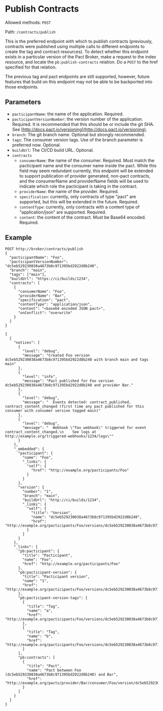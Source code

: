 # Publish Contracts

Allowed methods: `POST`

Path: `/contracts/publish`

This is the preferred endpoint with which to publish contracts (previously, contracts were published using multiple calls to different endpoints to create the tag and contract resources). To detect whether this endpoint exists in a particular version of the Pact Broker, make a request to the index resource, and locate the `pb:publish-contracts` relation. Do a `POST` to the href specified for that relation. 

The previous tag and pact endpoints are still supported, however, future features that build on this endpoint may not be able to be backported into those endpoints.

## Parameters
* `pacticipantName`: the name of the application. Required.
* `pacticipantVersionNumber`: the version number of the application. Required. It is recommended that this should be or include the git SHA. See [http://docs.pact.io/versioning](http://docs.pact.io/versioning).
* `branch`: The git branch name. Optional but strongly recommended.
* `tags`: The consumer version tags. Use of the branch parameter is preferred now. Optional.
* `buildUrl`: The CI/CD build URL. Optional.
* `contracts`
  * `consumerName`: the name of the consumer. Required. Must match the pacticipant name and the consumer name inside the pact. While this field may seem redundant currently, this endpoint will be extended to support publication of provider generated, non-pact contracts, and the consumerName and providerName fields will be used to indicate which role the pacticipant is taking in the contract.
  * `providerName`: the name of the provider. Required.
  * `specification`: currently, only contracts of type "pact" are supported, but this will be extended in the future. Required.
  * `contentType`: currently, only contracts with a content type of "application/json" are supported. Required.
  * `content`: the content of the contract. Must be Base64 encoded. Required.
  
## Example

    POST http://broker/contracts/publish
    {
      "pacticipantName": "Foo",
      "pacticipantVersionNumber": "dc5eb529230038a4673b8c971395bd2922d8b240",
      "branch": "main",
      "tags": ["main"],
      "buildUrl": "https://ci/builds/1234",
      "contracts": [
        {
          "consumerName": "Foo",
          "providerName": "Bar",
          "specification": "pact",
          "contentType": "application/json",
          "content": "<base64 encoded JSON pact>",
          "onConflict": "overwrite"
        }
      ]
    }
    
    {
      {
        "notices": [
          {
            "level": "debug",
            "message": "Created Foo version dc5eb529230038a4673b8c971395bd2922d8b240 with branch main and tags main"
          },
          {
            "level": "info",
            "message": "Pact published for Foo version dc5eb529230038a4673b8c971395bd2922d8b240 and provider Bar."
          },
          {
            "level": "debug",
            "message": "  Events detected: contract_published, contract_content_changed (first time any pact published for this consumer with consumer version tagged main)"
          },
          {
            "level": "debug",
            "message": "  Webhook \"foo webhook\" triggered for event contract_content_changed.\n    See logs at http://example.org/triggered-webhooks/1234/logs\""
          }
        ],
        "_embedded": {
          "pacticipant": {
            "name": "Foo",
            "_links": {
              "self": {
                "href": "http://example.org/pacticipants/Foo"
              }
            }
          },
          "version": {
            "number": "1",
            "branch": "main",
            "buildUrl": "http://ci/builds/1234",
            "_links": {
              "self": {
                "title": "Version",
                "name": "dc5eb529230038a4673b8c971395bd2922d8b240",
                "href": "http://example.org/pacticipants/Foo/versions/dc5eb529230038a4673b8c971395bd2922d8b240"
              }
            }
          }
        },
        "_links": {
          "pb:pacticipant": {
            "title": "Pacticipant",
            "name": "Foo",
            "href": "http://example.org/pacticipants/Foo"
          },
          "pb:pacticipant-version": {
            "title": "Pacticipant version",
            "name": "1",
            "href": "http://example.org/pacticipants/Foo/versions/dc5eb529230038a4673b8c971395bd2922d8b240"
          },
          "pb:pacticipant-version-tags": [
            {
              "title": "Tag",
              "name": "a",
              "href": "http://example.org/pacticipants/Foo/versions/dc5eb529230038a4673b8c971395bd2922d8b240/tags/a"
            },
            {
              "title": "Tag",
              "name": "b",
              "href": "http://example.org/pacticipants/Foo/versions/dc5eb529230038a4673b8c971395bd2922d8b240/tags/b"
            }
          ],
          "pb:contracts": [
            {
              "title": "Pact",
              "name": "Pact between Foo (dc5eb529230038a4673b8c971395bd2922d8b240) and Bar",
              "href": "http://example.org/pacts/provider/Bar/consumer/Foo/version/dc5eb529230038a4673b8c971395bd2922d8b240"
            }
          ]
        }
      }
    }
